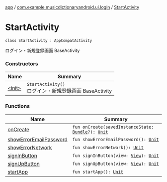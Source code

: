 [app](../../index.md) / [com.example.musicdictionaryandroid.ui.login](../index.md) / [StartActivity](./index.md)

# StartActivity

`class StartActivity : AppCompatActivity`

ログイン・新規登録画面 BaseActivity

### Constructors

| Name | Summary |
|---|---|
| [&lt;init&gt;](-init-.md) | `StartActivity()`<br>ログイン・新規登録画面 BaseActivity |

### Functions

| Name | Summary |
|---|---|
| [onCreate](on-create.md) | `fun onCreate(savedInstanceState: `[`Bundle`](https://developer.android.com/reference/android/os/Bundle.html)`?): `[`Unit`](https://kotlinlang.org/api/latest/jvm/stdlib/kotlin/-unit/index.html) |
| [showErrorEmailPassword](show-error-email-password.md) | `fun showErrorEmailPassword(): `[`Unit`](https://kotlinlang.org/api/latest/jvm/stdlib/kotlin/-unit/index.html) |
| [showErrorNetwork](show-error-network.md) | `fun showErrorNetwork(): `[`Unit`](https://kotlinlang.org/api/latest/jvm/stdlib/kotlin/-unit/index.html) |
| [signInButton](sign-in-button.md) | `fun signInButton(view: `[`View`](https://developer.android.com/reference/android/view/View.html)`): `[`Unit`](https://kotlinlang.org/api/latest/jvm/stdlib/kotlin/-unit/index.html) |
| [signUpButton](sign-up-button.md) | `fun signUpButton(view: `[`View`](https://developer.android.com/reference/android/view/View.html)`): `[`Unit`](https://kotlinlang.org/api/latest/jvm/stdlib/kotlin/-unit/index.html) |
| [startApp](start-app.md) | `fun startApp(): `[`Unit`](https://kotlinlang.org/api/latest/jvm/stdlib/kotlin/-unit/index.html) |
